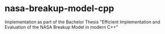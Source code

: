 # nasa-breakup-model-cpp
Implementation as part of the Bachelor Thesis "Efficient Implementation and Evaluation of the NASA Breakup Model in modern C++"
